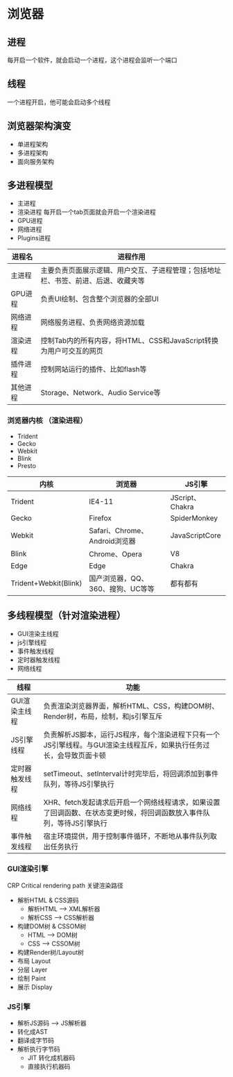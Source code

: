 # 浏览器
## 进程
每开启一个软件，就会启动一个进程，这个进程会监听一个端口

## 线程
一个进程开启，他可能会启动多个线程

## 浏览器架构演变
- 单进程架构
- 多进程架构
- 面向服务架构

## 多进程模型
- 主进程
- 渲染进程
每开启一个tab页面就会开启一个渲染进程
- GPU进程
- 网络进程
- Plugins进程

|进程名 |进程作用|
|------|-------|
|主进程|主要负责页面展示逻辑、用户交互、子进程管理；包括地址栏、书签、前进、后退、收藏夹等|
|GPU进程|负责UI绘制、包含整个浏览器的全部UI|
|网络进程|网络服务进程、负责网络资源加载|
|渲染进程|控制Tab内的所有内容，将HTML、CSS和JavaScript转换为用户可交互的网页|
|插件进程|控制网站运行的插件、比如flash等|
|其他进程|Storage、Network、Audio Service等|

### 浏览器内核 （渲染进程）
- Trident
- Gecko
- Webkit
- Blink
- Presto

|内核|浏览器|JS引擎|
|-----|-----|-----|
|Trident|IE4-11|JScript、Chakra|
|Gecko|Firefox|SpiderMonkey|
|Webkit|Safari、Chrome、Android浏览器|JavaScriptCore|
|Blink|Chrome、Opera|V8|
|Edge|Edge|Chakra|
|Trident+Webkit(Blink)|国产浏览器，QQ、360、搜狗、UC等等|都有都有|

## 多线程模型（针对渲染进程）
- GUI渲染主线程
- js引擎线程
- 事件触发线程
- 定时器触发线程
- 网络线程

|线程|功能|
|-----|-----|
|GUI渲染主线程|负责渲染浏览器界面，解析HTML、CSS，构建DOM树、Render树，布局，绘制，和js引擎互斥|
|JS引擎线程|负责解析JS脚本，运行JS程序，每个渲染进程下只有一个JS引擎线程。与GUI渲染主线程互斥，如果执行任务过长，会导致页面卡顿|
|定时器触发线程|setTimeout、setInterval计时完毕后，将回调添加到事件队列，等待JS引擎执行|
|网络线程|XHR、fetch发起请求后开启一个网络线程请求，如果设置了回调函数、在状态变更时候，将回调函数放入事件队列，等待JS引擎执行|
|事件触发线程|宿主环境提供，用于控制事件循环，不断地从事件队列取出任务执行|

### GUI渲染引擎
CRP Critical rendering path 关键渲染路径

- 解析HTML & CSS源码
	- 解析HTML --> XML解析器
	- 解析CSS --> CSS解析器
- 构建DOM树 & CSSOM树
	- HTML --> DOM树
	- CSS --> CSSOM树
- 构建Render树/Layout树
- 布局 Layout
- 分层 Layer
- 绘制 Paint
- 展示 Display

### JS引擎
- 解析JS源码 --> JS解析器
- 转化成AST
- 翻译成字节码
- 解析执行字节码
	- JIT 转化成机器码
	- 直接执行机器码

